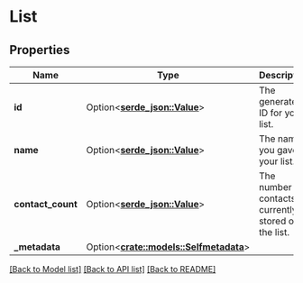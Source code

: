 # List

## Properties

Name | Type | Description | Notes
------------ | ------------- | ------------- | -------------
**id** | Option<[**serde_json::Value**](.md)> | The generated ID for your list. | [optional]
**name** | Option<[**serde_json::Value**](.md)> | The name you gave your list. | [optional]
**contact_count** | Option<[**serde_json::Value**](.md)> | The number of contacts currently stored on the list. | [optional]
**_metadata** | Option<[**crate::models::Selfmetadata**](selfmetadata.md)> |  | [optional]

[[Back to Model list]](../README.md#documentation-for-models) [[Back to API list]](../README.md#documentation-for-api-endpoints) [[Back to README]](../README.md)



